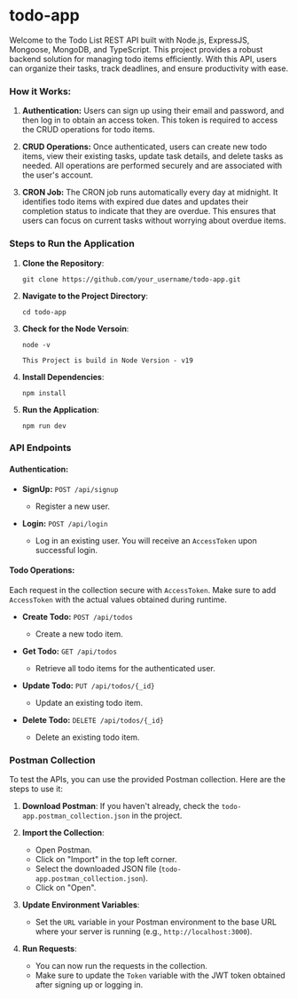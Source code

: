 # todo-app


Welcome to the Todo List REST API built with Node.js, ExpressJS, Mongoose, MongoDB, and TypeScript. This project provides a robust backend solution for managing todo items efficiently. With this API, users can organize their tasks, track deadlines, and ensure productivity with ease.

### How it Works:

1. **Authentication:** Users can sign up using their email and password, and then log in to obtain an access token. This token is required to access the CRUD operations for todo items.

2. **CRUD Operations:** Once authenticated, users can create new todo items, view their existing tasks, update task details, and delete tasks as needed. All operations are performed securely and are associated with the user's account.

3. **CRON Job:** The CRON job runs automatically every day at midnight. It identifies todo items with expired due dates and updates their completion status to indicate that they are overdue. This ensures that users can focus on current tasks without worrying about overdue items.

### Steps to Run the Application

1. **Clone the Repository**:
   ```
   git clone https://github.com/your_username/todo-app.git
   ```

2. **Navigate to the Project Directory**:
   ```
   cd todo-app
   ```

3. **Check for the Node Versoin**:
    ```
    node -v

    This Project is build in Node Version - v19
    ```

3. **Install Dependencies**:
   ```
   npm install
   ```

4. **Run the Application**:
   ```
   npm run dev
   ```

### API Endpoints

#### Authentication:

- **SignUp:** `POST /api/signup`
  - Register a new user.

- **Login:** `POST /api/login`
  - Log in an existing user. You will receive an `AccessToken` upon successful login.

#### Todo Operations:
Each request in the collection secure with `AccessToken`. Make sure to add `AccessToken` with the actual values obtained during runtime.

- **Create Todo:** `POST /api/todos`
  - Create a new todo item.

- **Get Todo:** `GET /api/todos`
  - Retrieve all todo items for the authenticated user.

- **Update Todo:** `PUT /api/todos/{_id}`
  - Update an existing todo item.

- **Delete Todo:** `DELETE /api/todos/{_id}`
  - Delete an existing todo item.

### Postman Collection

To test the APIs, you can use the provided Postman collection. Here are the steps to use it:

1. **Download Postman**: If you haven't already, check the `todo-app.postman_collection.json` in the project.

2. **Import the Collection**:
   - Open Postman.
   - Click on "Import" in the top left corner.
   - Select the downloaded JSON file (`todo-app.postman_collection.json`).
   - Click on "Open".

3. **Update Environment Variables**:
   - Set the `URL` variable in your Postman environment to the base URL where your server is running (e.g., `http://localhost:3000`).

4. **Run Requests**:
   - You can now run the requests in the collection.
   - Make sure to update the `Token` variable with the JWT token obtained after signing up or logging in.
